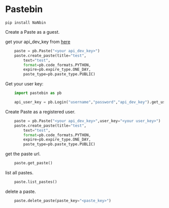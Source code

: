 # Pastebin

````
pip install NaNbin
````

Create a Paste as a guest.

get your api_dev_key from [here](https://pastebin.com/doc_api#1)

````python
    paste = pb.Paste("<your api_dev_key>")
    paste.create_paste(title="test",
        text="test",
        format=pb.code_formats.PYTHON,
        expire=pb.expire_type.ONE_DAY,
        paste_type=pb.paste_type.PUBLIC)
````
Get your user key:

````python
    import pastebin as pb

    api_user_key = pb.Login("username","password","api_dev_key").get_user_key()
````

Create Paste as a registered user.

````python
    paste = pb.Paste("<your api_dev_key>",user_key="<your user_key>")
    paste.create_paste(title="test",
        text="test",
        format=pb.code_formats.PYTHON,
        expire=pb.expire_type.ONE_DAY,
        paste_type=pb.paste_type.PUBLIC)
````

get the paste url.

````python
    paste.get_paste()
````

list all pastes.

````python
    paste.list_pastes()
````

delete a paste.

````python
    paste.delete_paste(paste_key="<paste_key>")
````
